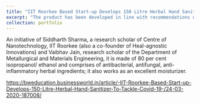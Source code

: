 ```yaml
---
title: "IIT Roorkee Based Start-up Develops 150 Litre Herbal Hand Sanitizer To Tackle Covid-19"
excerpt: "The product has been developed in line with recommendations of the WHO and the Centre for Disease Control and Prevention."
collection: portfolio
---
```

An initiative of Siddharth Sharma, a research scholar of Centre of Nanotechnology, IIT Roorkee (also a co-founder of Heal-agnostic Innovations) and Vaibhav Jain, research scholar of the Department of Metallurgical and Materials Engineering, it is made of 80 per cent isopropanol/ ethanol and comprises of antibacterial, antifungal, anti-inflammatory herbal ingredients; it also works as an excellent moisturizer.

https://bweducation.businessworld.in/article/-IIT-Roorkee-Based-Start-up-Develops-150-Litre-Herbal-Hand-Sanitizer-To-Tackle-Covid-19-/24-03-2020-187008/